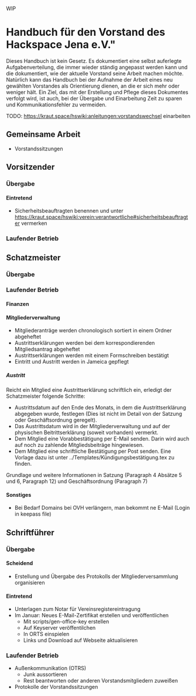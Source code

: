 WIP

# Handbuch für den Vorstand des Hackspace Jena e.V."

Dieses Handbuch ist kein Gesetz. Es dokumentiert eine selbst auferlegte
Aufgabenverteilung, die immer wieder ständig angepasst werden kann und die
dokumentiert, wie der aktuelle Vorstand seine Arbeit machen möchte. Natürlich
kann das Handbuch bei der Aufnahme der Arbeit eines neu gewählten Vorstandes als
Orientierung dienen, an die er sich mehr oder weniger hält. Ein Ziel, das mit
der Erstellung und Pflege dieses Dokumentes verfolgt wird, ist auch, bei der
Übergabe und Einarbeitung Zeit zu sparen und Kommunikationsfehler zu vermeiden.

TODO: https://kraut.space/hswiki:anleitungen:vorstandswechsel einarbeiten

## Gemeinsame Arbeit

- Vorstandssitzungen

## Vorsitzender

### Übergabe

#### Eintretend

- Sicherheitsbeauftragten benennen und unter
  https://kraut.space/hswiki:verein:verantwortliche#sicherheitsbeauftragter
  vermerken

### Laufender Betrieb

## Schatzmeister

### Übergabe

### Laufender Betrieb

#### Finanzen

#### Mitgliederverwaltung

- Mitgliederanträge werden chronologisch sortiert in einem Ordner abgeheftet
- Austrittserklärungen werden bei dem korrespondierenden Mitgliedsantrag
  abgeheftet
- Austrittserklärungen werden mit einem Formschreiben bestätigt
- Eintritt und Austritt werden in Jameica gepflegt

##### Austritt

Reicht ein Mitglied eine Austrittserklärung schriftlich ein, erledigt der
Schatzmeister folgende Schritte:

- Austrittsdatum auf den Ende des Monats, in dem die Austrittserklärung
  abgegeben wurde, festlegen (Dies ist nicht im Detail von der Satzung oder
  Geschäftsordnung geregelt).
- Das Austrittsdatum wird in der Mitgliederverwaltung und auf der physischen
  Beitrittserklärung (soweit vorhanden) vermerkt.
- Dem Mitglied eine Vorabbestätigung per E-Mail senden. Darin wird auch auf
  noch zu zahlende Mitgliedsbeiträge hingewiesen.
- Dem Mitglied eine schriftliche Bestätigung per Post senden. Eine Vorlage
  dazu ist unter ../Templates/Kündigungsbestätigung.tex zu finden.

Grundlage und weitere Informationen in Satzung (Paragraph 4 Absätze 5 und 6,
Paragraph 12) und Geschäftsordnung (Paragraph 7)

#### Sonstiges

- Bei Bedarf Domains bei OVH verlängern, man bekommt ne E-Mail (Login in keepass file)

## Schriftführer

### Übergabe

#### Scheidend

- Erstellung und Übergabe des Protokolls der Mitgliederversammlung organisieren

#### Eintretend

- Unterlagen zum Notar für Vereinsregistereintragung
- Im Januar: Neues E-Mail-Zertifikat erstellen und veröffentlichen
  - Mit scripts/gen-office-key erstellen
  - Auf Keyserver veröffentilchen
  - In ORTS einspielen
  - Links und Download auf Webseite aktualisieren

### Laufender Betrieb

- Außenkommunikation (OTRS)
  - Junk aussortieren
  - Rest beantworten oder anderen Vorstandsmitgliedern zuweißen
- Protokolle der Vorstandssitzungen
